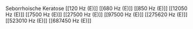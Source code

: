 Seborrhoische Keratose
[[120 Hz (E)]]
[[680 Hz (E)]]
[[850 Hz (E)]]
[[12050 Hz (E)]]
[[7500 Hz (E)]]
[[27500 Hz (E)]]
[[97500 Hz (E)]]
[[275620 Hz (E)]]
[[523010 Hz (E)]]
[[687450 Hz (E)]]
